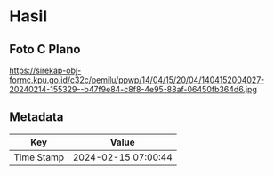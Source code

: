 # Hasil

## Foto C Plano

https://sirekap-obj-formc.kpu.go.id/c32c/pemilu/ppwp/14/04/15/20/04/1404152004027-20240214-155329--b47f9e84-c8f8-4e95-88af-06450fb364d6.jpg


## Metadata

| Key        | Value               |
| ---------- | ------------------- |
| Time Stamp | 2024-02-15 07:00:44 |



